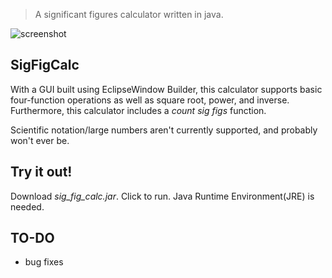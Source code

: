 > A significant figures calculator written in java.

![screenshot](https://github.com/rkang246/sig-fig-calc/blob/master/images/calc_screenshot.png)

## SigFigCalc
With a GUI built using EclipseWindow Builder, this calculator supports basic four-function operations as well as square root, power, and inverse. Furthermore, this calculator includes a *count sig figs* function.

Scientific notation/large numbers aren't currently supported, and probably won't ever be.

## Try it out!
Download *sig_fig_calc.jar*. Click to run. Java Runtime Environment(JRE) is needed.

## TO-DO
- bug fixes
